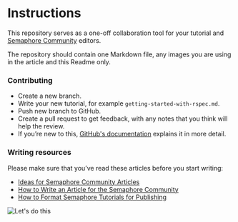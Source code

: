 # Instructions

This repository serves as a one-off collaboration tool for your tutorial and
[Semaphore Community](https://semaphoreci.com/community) editors.

The repository should contain one Markdown file, any images you are using in the
article and this Readme only.

### Contributing

- Create a new branch.
- Write your new tutorial, for example `getting-started-with-rspec.md`.
- Push new branch to GitHub.
- Create a pull request to get feedback, with any notes that you think will help
  the review.
- If you’re new to this, [GitHub's
  documentation](https://help.github.com/articles/using-pull-requests/#fork--pull)
  explains it in more detail.

### Writing resources

Please make sure that you’ve read these articles before you start writing:

- [Ideas for Semaphore Community
  Articles](https://semaphoreci.com/community/tutorials/ideas-for-semaphore-community-articles)
- [How to Write an Article for the Semaphore
  Community](https://semaphoreci.com/community/tutorials/how-to-write-an-article-for-the-semaphore-community)
- [How to Format Semaphore Tutorials for
  Publishing](https://semaphoreci.com/community/tutorials/how-to-format-semaphore-tutorials-for-publishing)

![Let's do this](https://d2l3jyjp24noqc.cloudfront.net/uploads/image/img/53/lets.jpg)
